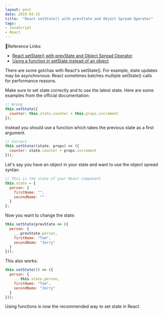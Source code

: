 ```yaml
---
layout: post
date: 2019-03-15
title:  "React setState() with prevState and Object Spread Operator"
tags: 
- JavaScript
- React
---
```


🧩Reference Links:

- [React setState() with prevState and Object Spread Operator](https://www.rockyourcode.com/react-set-state-with-prev-state-and-object-spread-operator)
- [Using a function in setState instead of an object](https://medium.com/@wisecobbler/using-a-function-in-setstate-instead-of-an-object-1f5cfd6e55d1)

There are some gotchas with React's setState(). For example, state updates may be asynchronous: React sometimes batches multiple setState() calls for performance reasons.

<!--more-->

Make sure to set state correctly and to use the latest state. Here are some examples from the official documentation:

```js
// Wrong
this.setState({
  counter: this.state.counter + this.props.increment
});
```

Instead you should use a function which takes the previous state as a first argument.

```js
// Correct
this.setState((state, props) => ({
  counter: state.counter + props.increment
}));
```

Let's say you have an object in your state and want to use the object spread syntax:

```js
// This is the state of your React component
this.state = {
  person: {
    firstName: "",
    secondName: ""
  }
};
```

Now you want to change the state:

```js
this.setState(prevState => ({
  person: {
    ...prevState.person,
    firstName: "Tom",
    secondName: "Jerry"
  }
}));
```

This also works:

```js
this.setState(() => ({
  person: {
    ...this.state.person,
    firstName: "Tom",
    secondName: "Jerry"
  }
}));
```

Using functions is now the recommended way to set state in React.
